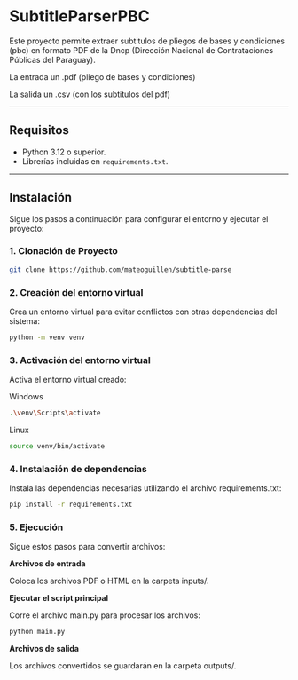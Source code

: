 # SubtitleParserPBC

Este proyecto permite extraer subtitulos de pliegos de bases y condiciones (pbc) en formato PDF de la Dncp (Dirección Nacional de Contrataciones Públicas del Paraguay).

La entrada un .pdf (pliego de bases y condiciones)

La salida un .csv (con los subtitulos del pdf)

---

## **Requisitos**

- Python 3.12 o superior.
- Librerías incluidas en `requirements.txt`.

---

## **Instalación**

Sigue los pasos a continuación para configurar el entorno y ejecutar el proyecto:

### 1. **Clonación de Proyecto**

```bash
git clone https://github.com/mateoguillen/subtitle-parse
```

### 2. **Creación del entorno virtual**

Crea un entorno virtual para evitar conflictos con otras dependencias del sistema:

```bash
python -m venv venv
```

### 3. **Activación del entorno virtual**

Activa el entorno virtual creado:

Windows

```bash
.\venv\Scripts\activate
```

Linux

```bash
source venv/bin/activate
```

### 4. **Instalación de dependencias**

Instala las dependencias necesarias utilizando el archivo requirements.txt:

```bash
pip install -r requirements.txt
```

### 5. **Ejecución**

Sigue estos pasos para convertir archivos:

**Archivos de entrada**

Coloca los archivos PDF o HTML en la carpeta inputs/.

**Ejecutar el script principal**

Corre el archivo main.py para procesar los archivos:

```bash
python main.py
```

**Archivos de salida**

Los archivos convertidos se guardarán en la carpeta outputs/.
